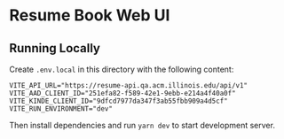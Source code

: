 # Resume Book Web UI 

## Running Locally 
Create `.env.local` in this directory with the following content:
```
VITE_API_URL="https://resume-api.qa.acm.illinois.edu/api/v1"
VITE_AAD_CLIENT_ID="251efa82-f589-42e1-9ebb-e214a4f40a0f"
VITE_KINDE_CLIENT_ID="9dfcd7977da347f3ab55fbb909a4d5cf"
VITE_RUN_ENVIRONMENT="dev"
```

Then install dependencies and run `yarn dev` to start development server.